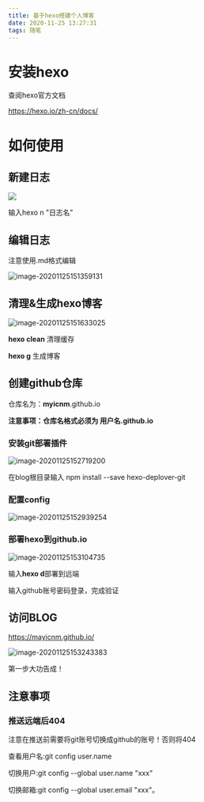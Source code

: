 ```yaml
---
title: 基于hexo搭建个人博客
date: 2020-11-25 13:27:31
tags: 随笔
---
```


# 安装hexo

查阅hexo官方文档

https://hexo.io/zh-cn/docs/

# 如何使用

## 新建日志

![](1.png)

输入hexo n "日志名"
<!-- more -->

## 编辑日志

注意使用.md格式编辑

![image-20201125151359131](image-20201125151359131.png)

## **清理&生成hexo博客**

![image-20201125151633025](image-20201125151633025.png)

**hexo clean** 清理缓存

**hexo g** 生成博客

## 创建github仓库

仓库名为：**myicnm**.github.io

**注意事项：仓库名格式必须为 用户名.github.io**

### **安装git部署插件**

![image-20201125152719200](image-20201125152719200.png)

在blog根目录输入 npm install --save hexo-deplover-git

### 配置config

![image-20201125152939254](image-20201125152939254.png)

### 部署hexo到github.io

![image-20201125153104735](image-20201125153104735.png)

输入**hexo d**部署到远端

输入github账号密码登录，完成验证

## 访问BLOG

https://mayicnm.github.io/

![image-20201125153243383](image-20201125153243383.png)

第一步大功告成！

## 注意事项

### 推送远端后404

注意在推送前需要将git账号切换成github的账号！否则将404

查看用户名:git config user.name

切换用户:git config --global user.name "xxx"

切换邮箱:git config --global user.email "xxx"。




